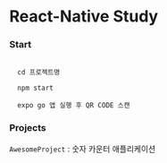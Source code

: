 # React-Native Study

### Start
```

  cd 프로젝트명
  
  npm start
 
  expo go 앱 실행 후 QR CODE 스캔

```


### Projects

``` AwesomeProject ``` : 숫자 카운터 애플리케이션

